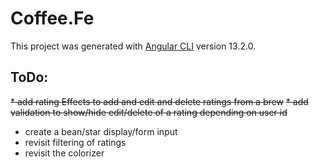 # Coffee.Fe

This project was generated with [Angular CLI](https://github.com/angular/angular-cli) version 13.2.0.

## ToDo:

~~* add rating Effects to add and edit and delete ratings from a brew~~
~~* add validation to show/hide edit/delete of a rating depending on user id~~
* create a bean/star display/form input
* revisit filtering of ratings
* revisit the colorizer
